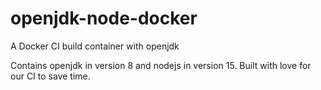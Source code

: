 # openjdk-node-docker
A Docker CI build container with openjdk

Contains openjdk in version 8 and nodejs in version 15. Built with love for our CI to save time.